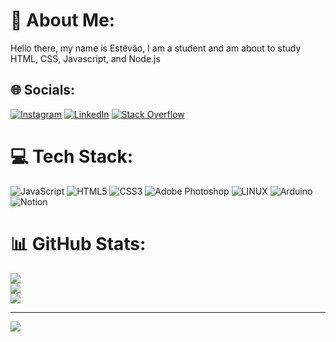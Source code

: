 # 💫 About Me:
Hello there, my name is Estêvão, I am a student and am about to study HTML, CSS, Javascript, and Node.js


## 🌐 Socials:
[![Instagram](https://img.shields.io/badge/Instagram-%23E4405F.svg?logo=Instagram&logoColor=white)](https://instagram.com/estevaolelis) [![LinkedIn](https://img.shields.io/badge/LinkedIn-%230077B5.svg?logo=linkedin&logoColor=white)](https://www.linkedin.com/in/estêvão-lélis-florentino-de-paula-7a89871a2/) [![Stack Overflow](https://img.shields.io/badge/-Stackoverflow-FE7A16?logo=stack-overflow&logoColor=white)](https://stackoverflow.com/users/15797381) 

# 💻 Tech Stack:
![JavaScript](https://img.shields.io/badge/javascript-%23323330.svg?style=for-the-badge&logo=javascript&logoColor=%23F7DF1E) ![HTML5](https://img.shields.io/badge/html5-%23E34F26.svg?style=for-the-badge&logo=html5&logoColor=white) ![CSS3](https://img.shields.io/badge/css3-%231572B6.svg?style=for-the-badge&logo=css3&logoColor=white) ![Adobe Photoshop](https://img.shields.io/badge/adobephotoshop-%2331A8FF.svg?style=for-the-badge&logo=adobephotoshop&logoColor=white) ![LINUX](https://img.shields.io/badge/Linux-FCC624?style=for-the-badge&logo=linux&logoColor=black) ![Arduino](https://img.shields.io/badge/-Arduino-00979D?style=for-the-badge&logo=Arduino&logoColor=white) ![Notion](https://img.shields.io/badge/Notion-%23000000.svg?style=for-the-badge&logo=notion&logoColor=white)
# 📊 GitHub Stats:
![](https://github-readme-stats.vercel.app/api?username=estevaolelis&theme=tokyonight&hide_border=false&include_all_commits=false&count_private=false)<br/>
![](https://github-readme-streak-stats.herokuapp.com/?user=estevaolelis&theme=tokyonight&hide_border=false)<br/>
![](https://github-readme-stats.vercel.app/api/top-langs/?username=estevaolelis&theme=tokyonight&hide_border=false&include_all_commits=false&count_private=false&layout=compact)

---
[![](https://visitcount.itsvg.in/api?id=estevaolelis&icon=0&color=12)](https://visitcount.itsvg.in)

<!-- Proudly created with GPRM ( https://gprm.itsvg.in ) -->
